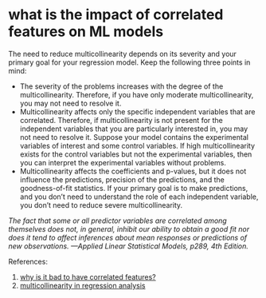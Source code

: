 # what is the impact of correlated features on ML models

The need to reduce multicollinearity depends on its severity and your primary goal for your regression model. Keep the following three points in mind:

- The severity of the problems increases with the degree of the multicollinearity. Therefore, if you have only moderate multicollinearity, you may not need to resolve it.
- Multicollinearity affects only the specific independent variables that are correlated. Therefore, if multicollinearity is not present for the independent variables that you are particularly interested in, you may not need to resolve it. Suppose your model contains the experimental variables of interest and some control variables. If high multicollinearity exists for the control variables but not the experimental variables, then you can interpret the experimental variables without problems.
- Multicollinearity affects the coefficients and p-values, but it does not influence the predictions, precision of the predictions, and the goodness-of-fit statistics. If your primary goal is to make predictions, and you don’t need to understand the role of each independent variable, you don’t need to reduce severe multicollinearity.

*The fact that some or all predictor variables are correlated among themselves does not, in general, inhibit our ability to obtain a good fit nor does it tend to affect inferences about mean responses or predictions of new observations.  —Applied Linear Statistical Models, p289, 4th Edition.*

References:
1. [why is it bad to have correlated features?](https://datascience.stackexchange.com/questions/24452/in-supervised-learning-why-is-it-bad-to-have-correlated-features)
2. [multicollinearity in regression analysis](https://statisticsbyjim.com/regression/multicollinearity-in-regression-analysis/)